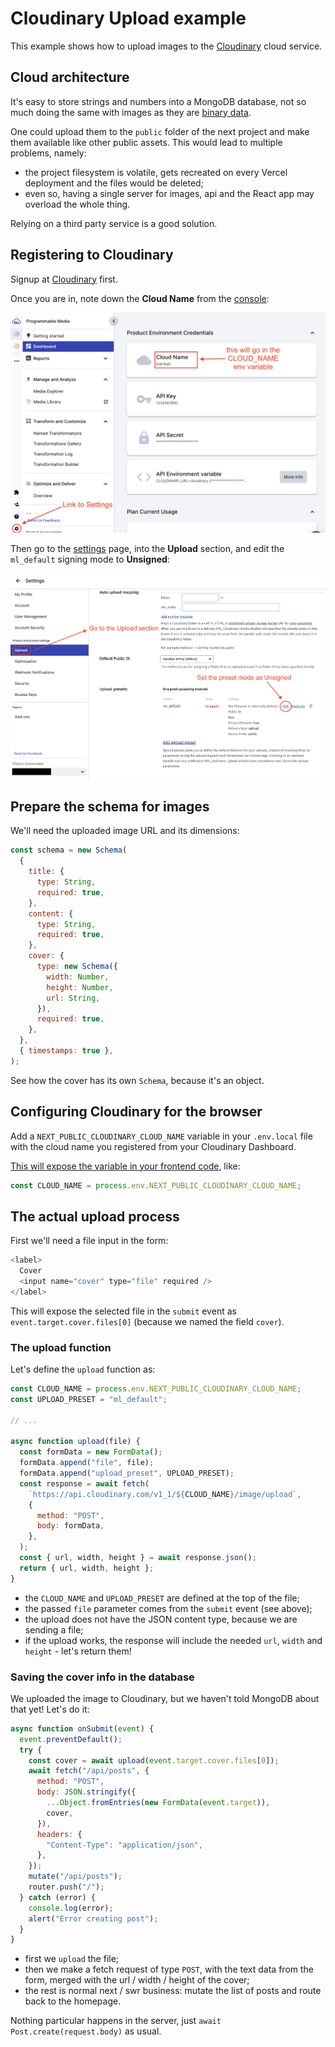 # Cloudinary Upload example

This example shows how to upload images to the [Cloudinary](https://cloudinary.com/) cloud service.

## Cloud architecture

It's easy to store strings and numbers into a MongoDB database, not so much doing the same with images as they are [binary data](https://en.wikipedia.org/wiki/Binary_file).

One could upload them to the `public` folder of the next project and make them available like other public assets. This would lead to multiple problems, namely:

- the project filesystem is volatile, gets recreated on every Vercel deployment and the files would be deleted;
- even so, having a single server for images, api and the React app may overload the whole thing.

Relying on a third party service is a good solution.

## Registering to Cloudinary

Signup at [Cloudinary](https://cloudinary.com/) first.

Once you are in, note down the **Cloud Name** from the [console](https://console.cloudinary.com/console):

![Cloudinary Dashboard](cloudinary-dashboard.png)

Then go to the [settings](https://console.cloudinary.com/settings) page, into the **Upload** section, and edit the `ml_default` signing mode to **Unsigned**:

![Cloudinary Upload Settings](cloudinary-upload-settings.png)

## Prepare the schema for images

We'll need the uploaded image URL and its dimensions:

```js
const schema = new Schema(
  {
    title: {
      type: String,
      required: true,
    },
    content: {
      type: String,
      required: true,
    },
    cover: {
      type: new Schema({
        width: Number,
        height: Number,
        url: String,
      }),
      required: true,
    },
  },
  { timestamps: true },
);
```

See how the cover has its own `Schema`, because it's an object.

## Configuring Cloudinary for the browser

Add a `NEXT_PUBLIC_CLOUDINARY_CLOUD_NAME` variable in your `.env.local` file with the cloud name you registered from your Cloudinary Dashboard.

[This will expose the variable in your frontend code](https://nextjs.org/docs/pages/building-your-application/configuring/environment-variables#bundling-environment-variables-for-the-browser), like:

```js
const CLOUD_NAME = process.env.NEXT_PUBLIC_CLOUDINARY_CLOUD_NAME;
```

## The actual upload process

First we'll need a file input in the form:

```js
<label>
  Cover
  <input name="cover" type="file" required />
</label>
```

This will expose the selected file in the `submit` event as `event.target.cover.files[0]` (because we named the field `cover`).

### The upload function

Let's define the `upload` function as:

```js
const CLOUD_NAME = process.env.NEXT_PUBLIC_CLOUDINARY_CLOUD_NAME;
const UPLOAD_PRESET = "ml_default";

// ...

async function upload(file) {
  const formData = new FormData();
  formData.append("file", file);
  formData.append("upload_preset", UPLOAD_PRESET);
  const response = await fetch(
    `https://api.cloudinary.com/v1_1/${CLOUD_NAME}/image/upload`,
    {
      method: "POST",
      body: formData,
    },
  );
  const { url, width, height } = await response.json();
  return { url, width, height };
}
```

- the `CLOUD_NAME` and `UPLOAD_PRESET` are defined at the top of the file;
- the passed `file` parameter comes from the `submit` event (see above);
- the upload does not have the JSON content type, because we are sending a file;
- if the upload works, the response will include the needed `url`, `width` and `height` - let's return them!

### Saving the cover info in the database

We uploaded the image to Cloudinary, but we haven't told MongoDB about that yet! Let's do it:

```js
async function onSubmit(event) {
  event.preventDefault();
  try {
    const cover = await upload(event.target.cover.files[0]);
    await fetch("/api/posts", {
      method: "POST",
      body: JSON.stringify({
        ...Object.fromEntries(new FormData(event.target)),
        cover,
      }),
      headers: {
        "Content-Type": "application/json",
      },
    });
    mutate("/api/posts");
    router.push("/");
  } catch (error) {
    console.log(error);
    alert("Error creating post");
  }
}
```

- first we `upload` the file;
- then we make a fetch request of type `POST`, with the text data from the form, merged with the url / width / height of the cover;
- the rest is normal next / swr business: mutate the list of posts and route back to the homepage.

Nothing particular happens in the server, just `await Post.create(request.body)` as usual.